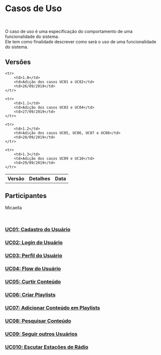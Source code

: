 #  Casos de Uso
<div class="line"></div>

<p align="justify">&emsp;

O caso de uso é uma especificação do comportamento de uma funcionalidade do sistema.
<br>
Ele tem como finalidade descrever como será o uso de uma funcionalidade do sistema.
</p>

## Versões

<table class="versions">
	<tr>
		<th class="version_header">Versão</th>
		<th>Detalhes</th>
		<th>Data</th>
	</tr>

	<tr>
		<td>1.0</td>
		<td>Adição dos casos UC01 e UC02</td>
		<td>26/09/2019</td>
	</tr>
	
	<tr>
		<td>1.1</td>
		<td>Adição dos casos UC03 e UC04</td>
		<td>27/09/2019</td>
	</tr>
	
	<tr>
		<td>1.2</td>
		<td>Adição dos casos UC05, UC06, UC07 e UC08</td>
		<td>28/09/2019</td>
	</tr>

    <tr>
		<td>1.3</td>
		<td>Adição dos casos UC09 e UC10</td>
		<td>29/09/2019</td>
	</tr>
</table> 

## Participantes
Micaella


<br>

### [UC01: Cadastro do Usuário](casos_de_uso/uc01.md)
### [UC02: Login do Usuário](casos_de_uso/uc02.md)
### [UC03: Perfil do Usuário](casos_de_uso/uc03.md)
### [UC04: Flow do Usuário](casos_de_uso/uc04.md)
### [UC05: Curtir Conteúdo](casos_de_uso/uc05.md)
### [UC06: Criar Playlists](casos_de_uso/uc06.md)
### [UC07: Adicionar Conteúdo em Playlists](casos_de_uso/uc07.md)
### [UC08: Pesquisar Conteúdo](casos_de_uso/uc08.md)
### [UC09: Seguir outros Usuários](casos_de_uso/uc09.md)
### [UC010: Escutar Estações de Rádio](casos_de_uso/uc10.md)